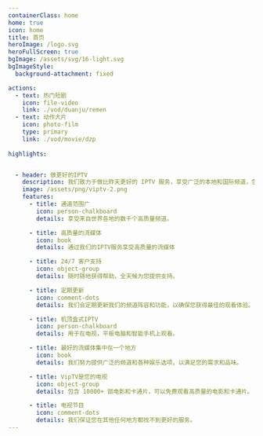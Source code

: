 ```yaml
---
containerClass: home
home: true
icon: home
title: 首页
heroImage: /logo.svg
heroFullScreen: true
bgImage: /assets/svg/16-light.svg
bgImageStyle:
  background-attachment: fixed

actions:
  - text: 热门短剧
    icon: file-video
    link: ./vod/duanju/remen
  - text: 动作大片
    icon: photo-film
    type: primary
    link: ./vod/movie/dzp 
    
highlights:


  - header: 做更好的IPTV
    description: 我们致力于做比昨天更好的 IPTV 服务，享受广泛的本地和国际频道，包括体育、新闻、影视、戏剧等！
    image: /assets/png/viptv-2.png 
    features:
      - title: 通道范围广
        icon: person-chalkboard
        details: 享受来自世界各地的数千个高质量频道。

      - title: 高质量的流媒体
        icon: book
        details: 通过我们的IPTV服务享受高质量的流媒体

      - title: 24/7 客户支持
        icon: object-group
        details: 随时随地获得帮助，全天候为您提供支持。

      - title: 定期更新
        icon: comment-dots
        details: 我们会定期更新我们的频道阵容和功能，以确保您获得最佳的观看体验。

      - title: 机顶盒式IPTV 
        icon: person-chalkboard
        details: 用于在电视，平板电脑和智能手机上观看。

      - title: 最好的流媒体集中在一个地方
        icon: book
        details: 我们努力提供广泛的频道和各种娱乐选项，以满足您的需求和品味。

      - title: VipTV是您的电视
        icon: object-group
        details: 包含 10000+ 部电影和卡通片，可以免费观看高质量的电影和卡通片。

      - title: 电视节目
        icon: comment-dots
        details: 我们保证您在其他任何地方都找不到更好的服务。        
---
```


